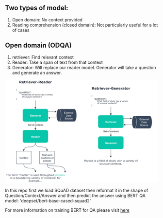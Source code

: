 ## Two types of model: <br>
1. Open domain: No context provided
2. Reading comprehension (closed domain): Not particularly useful for a lot of cases


## Open domain (ODQA)
1. retriever: Find relevant context
2. Reader: Take a span of text from that context
3. Generator: Will replace our reader model. Generator will take a question and generate an answer.

![](images/reader_generator.png)


In this repo first we load SQuAD dataset then reformat it in the shape of Question/Context/Answer and then predict the answer using BERT QA model: 'deepset/bert-base-cased-squad2'


For more information on training BERT for QA please visit [here](https://towardsdatascience.com/how-to-train-bert-for-q-a-in-any-language-63b62c780014)